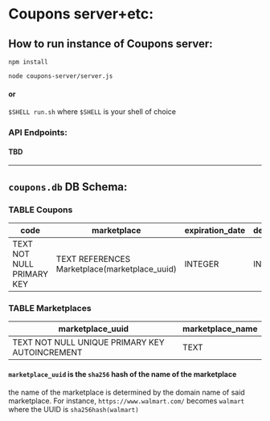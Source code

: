 # Coupons server+etc:

## How to run instance of Coupons server:

`npm install`

`node coupons-server/server.js`

#### or

`$SHELL run.sh` where `$SHELL` is your shell of choice

### API Endpoints:

#### TBD

---

## `coupons.db` DB Schema:

### TABLE Coupons

code | marketplace | expiration_date | deletion_date | likes | dislikes
---- | ----------- | --------------- | ------------- | ----- | --------
TEXT NOT NULL PRIMARY KEY | TEXT REFERENCES Marketplace(marketplace_uuid) | INTEGER | INTEGER | INTEGER | INTEGER

### TABLE Marketplaces

marketplace_uuid | marketplace_name
-------------- | ----------------
TEXT NOT NULL UNIQUE PRIMARY KEY AUTOINCREMENT | TEXT

#### `marketplace_uuid` is the `sha256` hash of the name of the marketplace
the name of the marketplace is determined by the domain name of said marketplace. For instance, `https://www.walmart.com/` becomes `walmart` where the UUID is `sha256hash(walmart)`